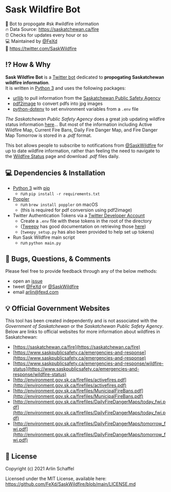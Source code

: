 # Sask Wildfire Bot  
🤖 Bot to propogate #sk #wildfire information  
🔥 Data Source: https://saskatchewan.ca/fire  
⏰ Checks for updates every hour or so  
💻 Maintained by [@FeXd](https://github.com/FeXd)  
🐣 https://twitter.com/SaskWildfire  


## ⁉️ How & Why
**Sask Wildfire Bot** is a [Twitter bot](https://en.wikipedia.org/wiki/Twitter_bot) dedicated to **propogating Saskatchewan wildfire information**.  
It is written in [Python 3](https://www.python.org/) and uses the following packages:
- [urllib](https://docs.python.org/3/library/urllib.html) to pull information from the [Saskatchewan Public Safety Agency](https://saskatchewan.ca/fire)
- [pdf2image](https://github.com/Belval/pdf2image) to convert pdfs into jpg images
- [python-dotenv](https://github.com/theskumar/python-dotenv) to set environment variables from a `.env` file

_The Saskatchewan Public Safety Agency_ does a great job updating wildfire status information [here](https://www.saskpublicsafety.ca/emergencies-and-response/wildfire-status)... But most of the information including Active Wildfire Map, Current Fire Bans, Daily Fire Danger Map, and Fire Danger Map Tomorrow is stored in a _.pdf_ format.

This bot allows people to subscribe to notifications from [@SaskWildfire](https://twitter.com/SaskWildfire) for up to date wildfire information, rather than feeling the need to navigate to the [Wildfire Status]((https://www.saskpublicsafety.ca/emergencies-and-response/wildfire-status)) page and download _.pdf_ files daily.


## 💻 Dependencies & Installation
- [Python 3](https://www.python.org/) with [pip](https://pypi.org/project/pip/)
     - run `pip install -r requirements.txt`
- [Poppler](https://github.com/freedesktop/poppler)
     - run `brew install poppler` on macOS
     - (this is required for pdf conversion using pdf2image)
- Twitter Authentication Tokens via a [Twitter Developer Account](https://developer.twitter.com/)
     - Create a `.env` file with these tokens in the root of the directory
     - ([Tweepy](https://www.tweepy.org/) has good documentation on retrieving those [here](https://docs.tweepy.org/en/latest/auth_tutorial.html))
     - (`tweepy_setup.py` has also been provided to help set up tokens)
- Run Sask Wildfire main script
     - run `python main.py`

## 🐞 Bugs, Questions, & Comments
Please feel free to provide feedback through any of the below methods:
- open an [issue](https://github.com/FeXd/SaskWildfire/issues)  
- tweet [@FeXd](https://twitter.com/fexd) or [@SaskWildfire](https://twitter.com/SaskWildfire)  
- email <arlin@fexd.com>  

## 💡 Official Government Websites
This tool has been created independently and is not associated with the _Government of Saskatchewan_ or the _Saskatchewan Public Safety Agency_. Below are links to official websites for more information about wildfires in Saskatchewan:
- [https://saskatchewan.ca/fire](https://saskatchewan.ca/fire)
- [https://www.saskpublicsafety.ca/emergencies-and-response](https://www.saskpublicsafety.ca/emergencies-and-response)
- [https://www.saskpublicsafety.ca/emergencies-and-response/wildfire-status](https://www.saskpublicsafety.ca/emergencies-and-response/wildfire-status)
- [http://environment.gov.sk.ca/firefiles/activefires.pdf](http://environment.gov.sk.ca/firefiles/activefires.pdf)
- [http://environment.gov.sk.ca/firefiles/MunicipalFireBans.pdf](http://environment.gov.sk.ca/firefiles/MunicipalFireBans.pdf)
- [http://environment.gov.sk.ca/firefiles/DailyFireDangerMaps/today_fwi.pdf](http://environment.gov.sk.ca/firefiles/DailyFireDangerMaps/today_fwi.pdf)
- [http://environment.gov.sk.ca/firefiles/DailyFireDangerMaps/tomorrow_fwi.pdf](http://environment.gov.sk.ca/firefiles/DailyFireDangerMaps/tomorrow_fwi.pdf)

## 📜 License
Copyright (c) 2021 Arlin Schaffel

Licensed under the MIT License, available here:
https://github.com/FeXd/SaskWildfire/blob/main/LICENSE.md
